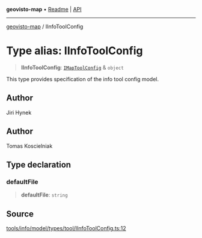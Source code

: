 **geovisto-map** • [Readme](../README.md) \| [API](../globals.md)

***

[geovisto-map](../README.md) / IInfoToolConfig

# Type alias: IInfoToolConfig

> **IInfoToolConfig**: [`IMapToolConfig`](IMapToolConfig.md) & `object`

This type provides specification of the info tool config model.

## Author

Jiri Hynek

## Author

Tomas Koscielniak

## Type declaration

### defaultFile

> **defaultFile**: `string`

## Source

[tools/info/model/types/tool/IInfoToolConfig.ts:12](https://github.com/geovisto/geovisto-map/blob/5ee2cb5d45c19062fc8fc6beefa2848c076518b6/src/tools/info/model/types/tool/IInfoToolConfig.ts#L12)
